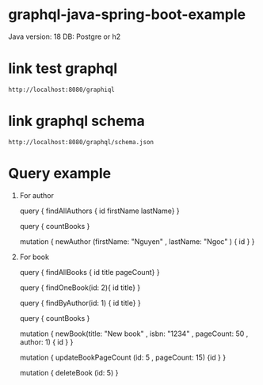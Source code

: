 # graphql-java-spring-boot-example
 Java version: 18
 DB: Postgre or h2

# link test graphql
	http://localhost:8080/graphiql
	
# link graphql schema
	http://localhost:8080/graphql/schema.json
	
# Query example
1. For author
	
	query {
	  findAllAuthors { id firstName lastName}
	}
	
	query {
	  countBooks
	}
	
	mutation {
		newAuthor (firstName: "Nguyen" , lastName: "Ngoc" ) { id }
	}
2. For book

	query {
	  findAllBooks { id title pageCount}
	}
	
	query {
	  findOneBook(id: 2){ id title}
	}
	
	query {
	  findByAuthor(id: 1) { id title}
	}
	
	query {
	  countBooks
	}
	
	mutation {
	  newBook(title: "New book" , isbn: "1234" , pageCount: 50 , author: 1) { id }
	}
	
	mutation {
	  updateBookPageCount (id: 5 , pageCount: 15) {id }
	}
	
	mutation {
	  deleteBook (id: 5)
	}